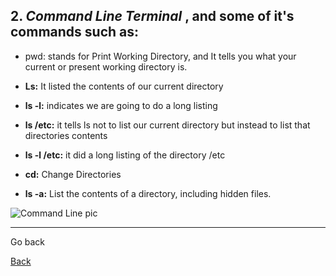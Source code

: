 ## 2. ***Command Line Terminal*** , and some of it's commands such as:
* pwd: stands for Print Working Directory, and It tells you what your current or present working directory is.

* **Ls:** It listed the contents of our current directory

* **ls -l:** indicates we are going to do a long listing

* **ls /etc:** it tells ls not to list our current directory but instead to list that directories contents

* **ls -l /etc:** it did a long listing of the directory /etc

* **cd:** Change Directories

* **ls -a:** List the contents of a directory, including hidden files.

![Command Line pic](https://miro.medium.com/max/448/1*Fq0GuTM3LZ7S6I_mW1hD9A.png)

***
Go back

[Back](README.md)